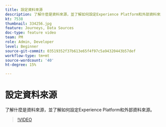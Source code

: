 ```yaml
---
title: 設定資料來源
description: 了解什麼是資料來源，並了解如何設定Experience Platform和外部資料來源。
kt: 7538
thumbnail: 334256.jpg
feature: Journeys, Data Sources
doc-type: feature video
team: PM
role: Admin, Developer
level: Beginner
source-git-commit: 03519352f37b613e65f4f97c5a94320443b57def
workflow-type: tm+mt
source-wordcount: '40'
ht-degree: 15%

---
```



# 設定資料來源

了解什麼是資料來源，並了解如何設定Experience Platform和外部資料來源。

>[!VIDEO](https://video.tv.adobe.com/v/334256?quality=12)
